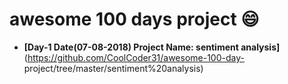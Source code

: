 # awesome 100 days project :smile:

* **[Day-1 Date(07-08-2018) Project Name: sentiment analysis]**(https://github.com/CoolCoder31/awesome-100-day-  project/tree/master/sentiment%20analysis)

